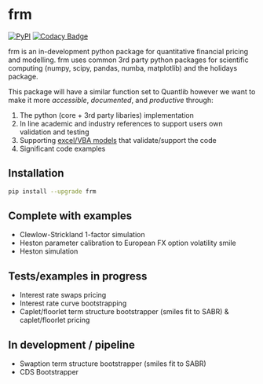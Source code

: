 # frm

[![PyPI](https://img.shields.io/pypi/v/frm?label=PyPI%20Package)](https://pypi.org/project/frm/)
[![Codacy Badge](https://app.codacy.com/project/badge/Grade/84233a0d4c944e7e92abdb4011db33b4)](https://app.codacy.com/gh/frmcalcs/frm/dashboard?utm_source=gh&utm_medium=referral&utm_content=&utm_campaign=Badge_grade)

frm is an in-development python package for quantitative financial pricing and modelling.
frm uses common 3rd party python packages for scientific computing (numpy, scipy, pandas, numba, matplotlib) and the holidays package.

This package will have a similar function set to Quantlib however we want to make it more *accessible*, *documented*, and *productive* through:
1. The python (core + 3rd party libaries) implementation
2. In line academic and industry references to support users own validation and testing
3. Supporting [excel/VBA models](https://github.com/shasafoster/frm/tree/master/excel_models) that validate/support the code 
4. Significant code examples  

## Installation
```bash
pip install --upgrade frm
```

## Complete with examples
- Clewlow-Strickland 1-factor simulation
- Heston parameter calibration to European FX option volatility smile
- Heston simulation

## Tests/examples in progress
- Interest rate swaps pricing
- Interest rate curve bootstrapping
- Caplet/floorlet term structure bootstrapper (smiles fit to SABR) & caplet/floorlet pricing

## In development / pipeline
- Swaption term structure bootstrapper (smiles fit to SABR)
- CDS Bootstrapper


